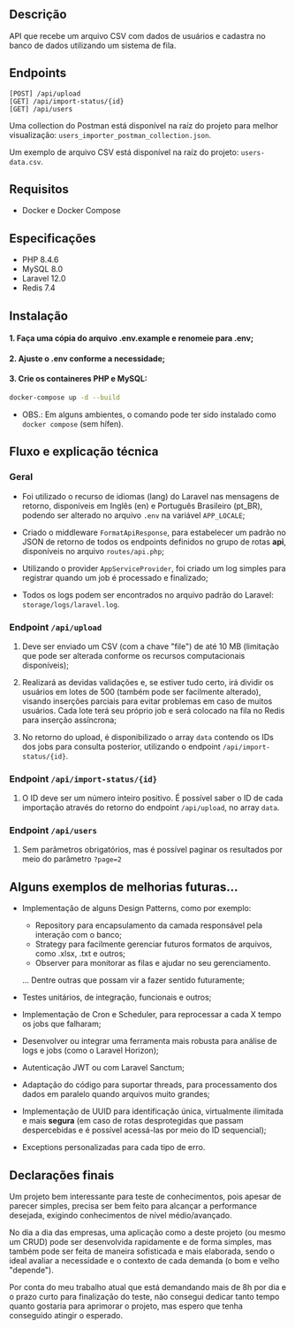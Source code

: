 ## Descrição

API que recebe um arquivo CSV com dados de usuários e cadastra no banco de dados utilizando um sistema de fila.

## Endpoints
```
[POST] /api/upload
[GET] /api/import-status/{id}
[GET] /api/users
```

Uma collection do Postman está disponível na raíz do projeto para melhor visualização: ``users_importer_postman_collection.json``.

Um exemplo de arquivo CSV está disponível na raíz do projeto: ``users-data.csv``.

## Requisitos
- Docker e Docker Compose

## Especificações
- PHP 8.4.6
- MySQL 8.0
- Laravel 12.0
- Redis 7.4


## Instalação
#### 1. Faça uma cópia do arquivo .env.example e renomeie para .env;
#### 2. Ajuste o .env conforme a necessidade;
#### 3. Crie os containeres PHP e MySQL:

```bash
docker-compose up -d --build
```
- OBS.: Em alguns ambientes, o comando pode ter sido instalado como `docker compose` (sem hífen).


## Fluxo e explicação técnica
### Geral
- Foi utilizado o recurso de idiomas (lang) do Laravel nas mensagens de retorno, disponíveis em Inglês (en) e Português Brasileiro (pt_BR), podendo ser alterado no arquivo `.env` na variável `APP_LOCALE`;

- Criado o middleware `FormatApiResponse`, para estabelecer um padrão no JSON de retorno de todos os endpoints definidos no grupo de rotas **api**, disponíveis no arquivo `routes/api.php`;

- Utilizando o provider ``AppServiceProvider``, foi criado um log simples para registrar quando um job é processado e finalizado;

- Todos os logs podem ser encontrados no arquivo padrão do Laravel: `storage/logs/laravel.log`.

### Endpoint ``/api/upload``
1. Deve ser enviado um CSV (com a chave "file") de até 10 MB (limitação que pode ser alterada conforme os recursos computacionais disponíveis);

2. Realizará as devidas validações e, se estiver tudo certo, irá dividir os usuários em lotes de 500 (também pode ser facilmente alterado), visando inserções parciais para evitar problemas em caso de muitos usuários. 
Cada lote terá seu próprio job e será colocado na fila no Redis para inserção assíncrona;

3. No retorno do upload, é disponibilizado o array ``data`` contendo os IDs dos jobs para consulta posterior, utilizando o endpoint ``/api/import-status/{id}``.

### Endpoint ``/api/import-status/{id}``
1. O ID deve ser um número inteiro positivo. É possível saber o ID de cada importação através do retorno do endpoint ``/api/upload``, no array ``data``.

### Endpoint ``/api/users``
1. Sem parâmetros obrigatórios, mas é possível paginar os resultados por meio do parâmetro `?page=2`

## Alguns exemplos de melhorias futuras...
- Implementação de alguns Design Patterns, como por exemplo:
    - Repository para encapsulamento da camada responsável pela interação com o banco;
    - Strategy para facilmente gerenciar futuros formatos de arquivos, como .xlsx, .txt e outros;
    - Observer para monitorar as filas e ajudar no seu gerenciamento.
    
    ... Dentre outras que possam vir a fazer sentido futuramente;
- Testes unitários, de integração, funcionais e outros;
- Implementação de Cron e Scheduler, para reprocessar a cada X tempo os jobs que falharam;
- Desenvolver ou integrar uma ferramenta mais robusta para análise de logs e jobs (como o Laravel Horizon);
- Autenticação JWT ou com Laravel Sanctum;
- Adaptação do código para suportar threads, para processamento dos dados em paralelo quando arquivos muito grandes;
- Implementação de UUID para identificação única, virtualmente ilimitada e mais **segura** (em caso de rotas desprotegidas que passam despercebidas e é possível acessá-las por meio do ID sequencial);
- Exceptions personalizadas para cada tipo de erro.


## Declarações finais
Um projeto bem interessante para teste de conhecimentos, pois apesar de parecer simples, precisa ser bem feito para alcançar a performance desejada, exigindo conhecimentos de nível médio/avançado. 

No dia a dia das empresas, uma aplicação como a deste projeto (ou mesmo um CRUD) pode ser desenvolvida rapidamente e de forma simples, mas também pode ser feita de maneira sofisticada e mais elaborada, sendo o ideal avaliar a necessidade e o contexto de cada demanda (o bom e velho "depende").

Por conta do meu trabalho atual que está demandando mais de 8h por dia e o prazo curto para finalização do teste, não consegui dedicar tanto tempo quanto gostaria para aprimorar o projeto, mas espero que tenha conseguido atingir o esperado.